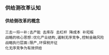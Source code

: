 ### 供给测改革认知

#### 供给侧改革的概念
```text
三去一将一补:去产能 去库存 去杠杆 降成本 补短板
战略的核心思想:优化产业结构,遏制无序竞争,控制金融风险
战略执行层面:限产,环保税开征
化无序竞争为有效供给
```